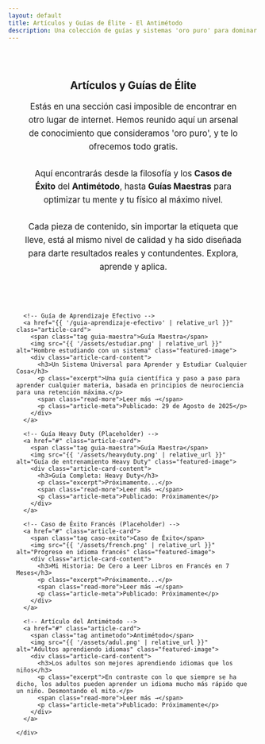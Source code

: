 ```yaml
---
layout: default
title: Artículos y Guías de Élite - El Antimétodo
description: Una colección de guías y sistemas 'oro puro' para dominar idiomas con el Antimétodo, optimizar tu mente y forjar un físico de élite.
---
```


<style>
.article-card-list {
  display: grid;
  grid-template-columns: repeat(auto-fit, minmax(300px, 1fr));
  gap: 1.5rem;
  margin-top: 2rem;
  justify-items: center;
}
.article-card {
  position: relative; /* Requerido para posicionar la etiqueta */
  background: var(--card-background);
  border-radius: 8px;
  box-shadow: 0 3px 10px rgba(0,0,0,0.1);
  overflow: hidden; 
  display: flex;
  flex-direction: column;
  text-decoration: none; 
  color: var(--text-color); 
  transition: transform 0.3s ease, box-shadow 0.3s ease;
  max-width: 450px;
  width: 100%;
}
.article-card:hover {
  transform: translateY(-5px);
  box-shadow: 0 6px 15px rgba(0,0,0,0.15);
}
.article-card .tag {
  position: absolute;
  top: 12px;
  left: 12px;
  padding: 5px 10px;
  border-radius: 5px;
  font-size: 0.75em;
  font-weight: bold;
  color: white;
  text-transform: uppercase;
  z-index: 1;
  box-shadow: 0 2px 5px rgba(0,0,0,0.2);
}
.article-card .tag.guia-maestra { background-color: #27ae60; } /* Verde Esmeralda */
.article-card .tag.antimetodo { background-color: var(--secondary-color); } /* Púrpura del sitio */
.article-card .tag.caso-exito { background-color: #2980b9; } /* Azul Nube */

.article-card img.featured-image {
  width: 100%;
  height: 200px;
  object-fit: cover; 
}
.article-card-content {
  padding: 1rem 1.2rem;
  flex-grow: 1; 
}
.article-card-content h3 {
  margin-top: 0;
  margin-bottom: 0.5rem;
  color: var(--primary-color);
  font-size: 1.3em;
  line-height: 1.3;
}
.article-card-content p.excerpt {
  font-size: 0.95em;
  line-height: 1.5;
  margin-bottom: 0.8rem;
}
.article-card-content .read-more {
  display: inline-block;
  font-weight: bold;
  color: var(--secondary-color);
  font-size: 0.9em;
}
.article-card-content .read-more:hover {
  text-decoration: underline;
}
.article-card-content .article-meta {
    font-size: 0.8em;
    color: #777;
    margin-top: auto; 
    padding-top: 0.5rem;
}
</style>

<main style="max-width: 1100px; margin: 0 auto; padding: 0 1rem;">

  <section style="text-align: center; padding: 2rem 1rem;">
    <h1>Artículos y Guías de Élite</h1>
    <p class="subtitle" style="font-size: 1.2em; color: var(--secondary-color); max-width: 800px; margin: 0 auto; line-height: 1.6;">
      Estás en una sección casi imposible de encontrar en otro lugar de internet. Hemos reunido aquí un arsenal de conocimiento que consideramos 'oro puro', y te lo ofrecemos todo gratis.
      <br><br>
      Aquí encontrarás desde la filosofía y los <strong>Casos de Éxito</strong> del <strong>Antimétodo</strong>, hasta <strong>Guías Maestras</strong> para optimizar tu mente y tu físico al máximo nivel.
      <br><br>
      Cada pieza de contenido, sin importar la etiqueta que lleve, está al mismo nivel de calidad y ha sido diseñada para darte resultados reales y contundentes. Explora, aprende y aplica.
    </p>
  </section>

  <section style="margin-bottom: 3rem;">
    <div class="article-card-list">

      <!-- Guía de Aprendizaje Efectivo -->
      <a href="{{ '/guia-aprendizaje-efectivo' | relative_url }}" class="article-card">
        <span class="tag guia-maestra">Guía Maestra</span>
        <img src="{{ '/assets/estudiar.png' | relative_url }}" alt="Hombre estudiando con un sistema" class="featured-image">
        <div class="article-card-content">
          <h3>Un Sistema Universal para Aprender y Estudiar Cualquier Cosa</h3>
          <p class="excerpt">Una guía científica y paso a paso para aprender cualquier materia, basada en principios de neurociencia para una retención máxima.</p>
          <span class="read-more">Leer más →</span>
          <p class="article-meta">Publicado: 29 de Agosto de 2025</p>
        </div>
      </a>

      <!-- Guía Heavy Duty (Placeholder) -->
      <a href="#" class="article-card">
        <span class="tag guia-maestra">Guía Maestra</span>
        <img src="{{ '/assets/heavyduty.png' | relative_url }}" alt="Guía de entrenamiento Heavy Duty" class="featured-image">
        <div class="article-card-content">
          <h3>Guía Completa: Heavy Duty</h3>
          <p class="excerpt">Próximamente...</p>
          <span class="read-more">Leer más →</span>
          <p class="article-meta">Publicado: Próximamente</p>
        </div>
      </a>

      <!-- Caso de Éxito Francés (Placeholder) -->
      <a href="#" class="article-card">
        <span class="tag caso-exito">Caso de Éxito</span>
        <img src="{{ '/assets/french.png' | relative_url }}" alt="Progreso en idioma francés" class="featured-image">
        <div class="article-card-content">
          <h3>Mi Historia: De Cero a Leer Libros en Francés en 7 Meses</h3>
          <p class="excerpt">Próximamente...</p>
          <span class="read-more">Leer más →</span>
          <p class="article-meta">Publicado: Próximamente</p>
        </div>
      </a>

      <!-- Artículo del Antimétodo -->
      <a href="#" class="article-card">
        <span class="tag antimetodo">Antimétodo</span>
        <img src="{{ '/assets/adul.png' | relative_url }}" alt="Adultos aprendiendo idiomas" class="featured-image">
        <div class="article-card-content">
          <h3>Los adultos son mejores aprendiendo idiomas que los niños</h3>
          <p class="excerpt">En contraste con lo que siempre se ha dicho, los adultos pueden aprender un idioma mucho más rápido que un niño. Desmontando el mito.</p>
          <span class="read-more">Leer más →</span>
          <p class="article-meta">Publicado: Próximamente</p>
        </div>
      </a>

    </div>
  </section>

</main>
